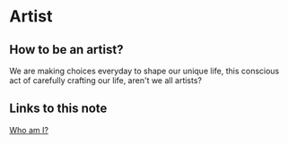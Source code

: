 # Artist

## How to be an artist?

We are making choices everyday to shape our unique life, this conscious act of carefully crafting our life, aren't we all artists?
## Links to this note

[Who am I?](index.md)
